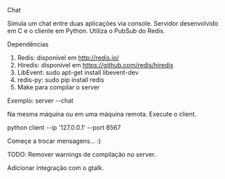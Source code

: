 Chat

Simula um chat entre duas aplicações via console. Servidor desenvolvido em C e o cliente em Python. Utiliza o PubSub do Redis.

Dependências

  1. Redis: disponível em http://redis.io/
  2. Hiredis: disponível em https://github.com/redis/hiredis
  3. LibEvent: sudo apt-get install libevent-dev
  4. redis-py: sudo pip install redis
  5. Make para compilar o server


Exemplo:
  server --chat
  
  Na mesma máquina ou em uma máquina remota. Execute o client.
  
  python client --ip '127.0.0.1' --port 8567
  
  Começe a trocar mensagens... :)





TODO:
  Remover warnings de compilação no server.
  
  
  Adicionar integração com o gtalk.
